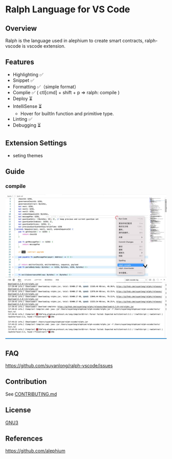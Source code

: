 # Ralph Language for VS Code

## Overview

Ralph is the language used in alephium to create smart contracts, ralph-vscode is vscode extension.

## Features

- Highlighting ✅
- Snippet ✅
- Formatting ✅（simple format）
- Complie ✅ ( ctl[cmd] + shift + p => ralph: compile )
- Deploy ⏳
- IntelliSense ⏳
  - Hover for builtIn function and primitive type.
- Linting ✅
- Debugging ⏳

## Extension Settings

- seting themes

## Guide

### compile

![avatar](./img/img1.jpg)

## FAQ

<https://github.com/suyanlong/ralph-vscode/issues>

## Contribution

See [CONTRIBUTING.md](https://github.com/suyanlong/ralph-vscode/blob/main/CONTRIBUTING.md)

## License

[GNU3](<[LICENSE](https://github.com/suyanlong/ralph-vscode/blob/main/LICENSE)>)

## References

<https://github.com/alephium>
